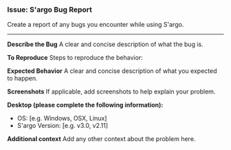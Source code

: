 ### Issue: S'argo Bug Report
Create a report of any bugs you encounter while using S'argo.

-----
**Describe the Bug**
A clear and concise description of what the bug is.

**To Reproduce**
Steps to reproduce the behavior:

**Expected Behavior**
A clear and concise description of what you expected to happen.

**Screenshots**
If applicable, add screenshots to help explain your problem.

**Desktop (please complete the following information):**
 - OS: [e.g. Windows, OSX, Linux]
 - S'argo Version: [e.g. v3.0, v2.11]

**Additional context**
Add any other context about the problem here.
